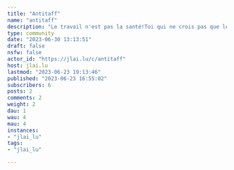 ```yaml
---
title: "Antitaff" 
name: "antitaff"
description: "Le travail n'est pas la santé!Toi qui ne crois pas que le sens de ta vie passera par ton taff, toi qui négocies une rupture conventionnelle pour aller voir ailleurs, toi qui ne vis pas qu'à travers l'objectif de faire carrière, toi qui négocies pour 5h de télétravail face à l'inflexibilité de ton employeur et toi qui souhaites moins de place de l'emploi dans ta vie voir l'abolition du travail. Ce sous est pour toi.Ce sous est le pendant de r/antitaff mais sur jlai.lu!-------Règles===1. **L'humour est le bienvenue**Le format mêmes/moimoi, impressions d'écran, BD humoristiques sont bienvenues.2. **Soyez respectueux·se** Pas d'insultes, discrimination, sexisme, ... (mais c'est déjà dans les règles globales).3. **Pour poster** Veillez a ce que votre publication soit lisible. Mentionnez les sources, traduire si c'est en anglais, ajouter un minimum de contexte (surtout si paywall), ...4. **Troll... Va troller ailleurs!**Interdiction de poster des contenus et commentaires provocateurs dans le but de semer inutilement la discorde.5. **La modération refuse toute invitation de la presse**Règle due a une interview de la part de foxnews d'un membre de la modération de r/antiwork--------[WIKI](https://www.reddit.com/r/AntiTaff/wiki/index/)===[Audiothèque](https://www.reddit.com/r/AntiTaff/wiki/presentation/#wiki_l.27audioth.E8que_antitaff)===[Librairie](https://www.reddit.com/r/AntiTaff/wiki/index/wiki/#wiki_la_librairie_antitaff_.5Ben_construction.5D)===-----------Cette communauté à la prétention d'être une prise de recul du travail et de son omniprésence dans nos vies.Si l'on remonte dans l'histoire, le terme travail vient du latin tripalium. Oui, un instrument à trois pieux est utilisé par les maréchaux-ferrants est utilisé par extension par les romains pour punir les esclaves.Ceux qui ont décidé que nous devions sacrifier notre temps à être productif méritent l'échaff*** (auto-censure pour éviter d'appeler à la violence).Ces bullshits jobs (pour la plupart) auxquels nous devons adhérer jusqu'à au moins nos 65 ans... (Sachant que l'espérance en bonne santé des femmes est de 64,6 ans et 63,7 pour les hommes) sous peine d'exclusion, de précarité et autres joyeusetés.Existe-t-il des formes de salariat qui ne se résument pas à jouer le pion dans une pyramide? Comment atténuer le poids du chantage au travail? Est-ce que le génie humain peut s'extraire de cette servitude volontaire?Bref, partageons et ne prenons pas trop au sérieux cet espace de branle-rond. Comme dirait Boris Vian, L'humour, c’est la politesse du désespoir."
type: community
date: "2023-06-30 13:13:51"
draft: false
nsfw: false
actor_id: "https://jlai.lu/c/antitaff"
host: jlai.lu
lastmod: "2023-06-23 19:13:46"
published: "2023-06-23 16:55:02"
subscribers: 6
posts: 2
comments: 2
weight: 2
dau: 1
wau: 4
mau: 4
instances:
- "jlai_lu"
tags: 
- "jlai_lu"

---
```

